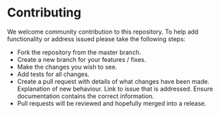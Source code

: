 # Contributing

 We welcome community contribution to this repository. To help add
 functionality or address issued please take the following steps:

- Fork the repository from the master branch.
- Create a new branch for your features / fixes.
- Make the changes you wish to see.
- Add tests for all changes.
- Create a pull request with details of what changes have been made.
  Explanation of new behaviour. Link to issue that is addressed. Ensure
  documentation contains the correct information.
- Pull requests will be reviewed and hopefully merged into a release.
